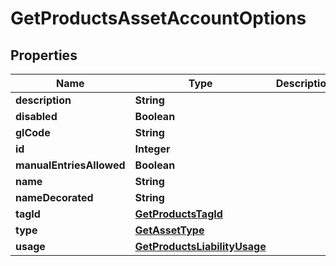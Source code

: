 

# GetProductsAssetAccountOptions


## Properties

| Name | Type | Description | Notes |
|------------ | ------------- | ------------- | -------------|
|**description** | **String** |  |  [optional] |
|**disabled** | **Boolean** |  |  [optional] |
|**glCode** | **String** |  |  [optional] |
|**id** | **Integer** |  |  [optional] |
|**manualEntriesAllowed** | **Boolean** |  |  [optional] |
|**name** | **String** |  |  [optional] |
|**nameDecorated** | **String** |  |  [optional] |
|**tagId** | [**GetProductsTagId**](GetProductsTagId.md) |  |  [optional] |
|**type** | [**GetAssetType**](GetAssetType.md) |  |  [optional] |
|**usage** | [**GetProductsLiabilityUsage**](GetProductsLiabilityUsage.md) |  |  [optional] |



